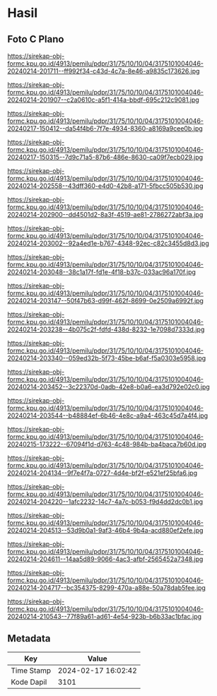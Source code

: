 # Hasil

## Foto C Plano

https://sirekap-obj-formc.kpu.go.id/4913/pemilu/pdpr/31/75/10/10/04/3175101004046-20240214-201711--ff992f34-c43d-4c7a-8e46-a9835c173626.jpg

https://sirekap-obj-formc.kpu.go.id/4913/pemilu/pdpr/31/75/10/10/04/3175101004046-20240214-201907--c2a0610c-a5f1-414a-bbdf-695c212c9081.jpg

https://sirekap-obj-formc.kpu.go.id/4913/pemilu/pdpr/31/75/10/10/04/3175101004046-20240217-150412--da54f4b6-7f7e-4934-8360-a8169a9cee0b.jpg

https://sirekap-obj-formc.kpu.go.id/4913/pemilu/pdpr/31/75/10/10/04/3175101004046-20240217-150315--7d9c71a5-87b6-486e-8630-ca09f7ecb029.jpg

https://sirekap-obj-formc.kpu.go.id/4913/pemilu/pdpr/31/75/10/10/04/3175101004046-20240214-202558--43dff360-e4d0-42b8-a171-5fbcc505b530.jpg

https://sirekap-obj-formc.kpu.go.id/4913/pemilu/pdpr/31/75/10/10/04/3175101004046-20240214-202900--dd4501d2-8a3f-4519-ae81-2786272abf3a.jpg

https://sirekap-obj-formc.kpu.go.id/4913/pemilu/pdpr/31/75/10/10/04/3175101004046-20240214-203002--92a4ed1e-b767-4348-92ec-c82c3455d8d3.jpg

https://sirekap-obj-formc.kpu.go.id/4913/pemilu/pdpr/31/75/10/10/04/3175101004046-20240214-203048--38c1a17f-fd1e-4f18-b37c-033ac96a170f.jpg

https://sirekap-obj-formc.kpu.go.id/4913/pemilu/pdpr/31/75/10/10/04/3175101004046-20240214-203147--50f47b63-d99f-462f-8699-0e2509a6992f.jpg

https://sirekap-obj-formc.kpu.go.id/4913/pemilu/pdpr/31/75/10/10/04/3175101004046-20240214-203238--4b075c2f-fdfd-438d-8232-1e7098d7333d.jpg

https://sirekap-obj-formc.kpu.go.id/4913/pemilu/pdpr/31/75/10/10/04/3175101004046-20240214-203340--059ed32b-5f73-45be-b6af-f5a0303e5958.jpg

https://sirekap-obj-formc.kpu.go.id/4913/pemilu/pdpr/31/75/10/10/04/3175101004046-20240214-203452--3c22370d-0adb-42e8-b0a6-ea3d792e02c0.jpg

https://sirekap-obj-formc.kpu.go.id/4913/pemilu/pdpr/31/75/10/10/04/3175101004046-20240214-203544--b48884ef-6b46-4e8c-a9a4-463c45d7a4f4.jpg

https://sirekap-obj-formc.kpu.go.id/4913/pemilu/pdpr/31/75/10/10/04/3175101004046-20240215-173222--67094f1d-d763-4c48-984b-ba4baca7b60d.jpg

https://sirekap-obj-formc.kpu.go.id/4913/pemilu/pdpr/31/75/10/10/04/3175101004046-20240214-204134--9f7e4f7a-0727-4d4e-bf2f-e521ef25bfa6.jpg

https://sirekap-obj-formc.kpu.go.id/4913/pemilu/pdpr/31/75/10/10/04/3175101004046-20240214-204220--1afc2232-14c7-4a7c-b053-f9d4dd2dc0b1.jpg

https://sirekap-obj-formc.kpu.go.id/4913/pemilu/pdpr/31/75/10/10/04/3175101004046-20240214-204513--53d9b0a1-9af3-46b4-9b4a-acd880ef2efe.jpg

https://sirekap-obj-formc.kpu.go.id/4913/pemilu/pdpr/31/75/10/10/04/3175101004046-20240214-204611--14aa5d89-9066-4ac3-afbf-2565452a7348.jpg

https://sirekap-obj-formc.kpu.go.id/4913/pemilu/pdpr/31/75/10/10/04/3175101004046-20240214-204717--bc354375-8299-470a-a88e-50a78dab5fee.jpg

https://sirekap-obj-formc.kpu.go.id/4913/pemilu/pdpr/31/75/10/10/04/3175101004046-20240214-210543--77f89a61-ad61-4e54-923b-b6b33ac1bfac.jpg


## Metadata

| Key        | Value               |
| ---------- | ------------------- |
| Time Stamp | 2024-02-17 16:02:42 |
| Kode Dapil | 3101                |



